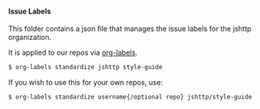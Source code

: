 #### Issue Labels

This folder contains a json file that manages the issue labels for the jshttp organization.

It is applied to our repos via [org-labels](https://github.com/repo-utils/org-labels).

```bash
$ org-labels standardize jshttp style-guide
```

If you wish to use this for your own repos, use:

```bash
$ org-labels standardize username{/optional repo} jshttp/style-guide
```
